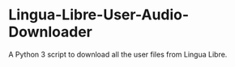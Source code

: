 # Lingua-Libre-User-Audio-Downloader
A Python 3 script to download all the user files from Lingua Libre.
